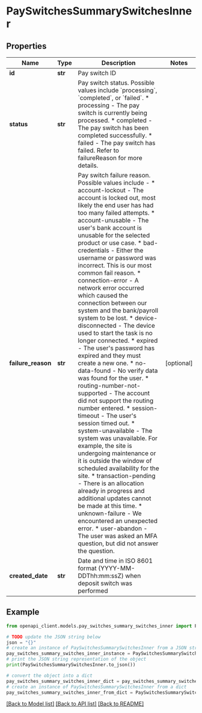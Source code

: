 # PaySwitchesSummarySwitchesInner


## Properties

Name | Type | Description | Notes
------------ | ------------- | ------------- | -------------
**id** | **str** | Pay switch ID | 
**status** | **str** | Pay switch status. Possible values include &#x60;processing&#x60;, &#x60;completed&#x60;, or &#x60;failed&#x60;.  * processing - The pay switch is currently being processed. * completed - The pay switch has been completed successfully. * failed - The pay switch has failed. Refer to failureReason for more details.  | 
**failure_reason** | **str** | Pay switch failure reason. Possible values include - * account-lockout - The account is locked out, most likely the end user has had too many failed attempts. * account-unusable - The user&#39;s bank account is unusable for the selected product or use case. * bad-credentials - Either the username or password was incorrect. This is our most common fail reason. * connection-error - A network error occurred which caused the connection between our system and the bank/payroll system to be lost. * device-disconnected - The device used to start the task is no longer connected. * expired - The user&#39;s password has expired and they must create a new one. * no-data-found - No verify data was found for the user. * routing-number-not-supported - The account did not support the routing number entered. * session-timeout - The user&#39;s session timed out. * system-unavailable - The system was unavailable. For example, the site is undergoing maintenance or it is outside the window of scheduled availability for the site. * transaction-pending - There is an allocation already in progress and additional updates cannot be made at this time. * unknown-failure - We encountered an unexpected error. * user-abandon - The user was asked an MFA question, but did not answer the question. | [optional] 
**created_date** | **str** | Date and time in ISO 8601 format (YYYY-MM-DDThh:mm:ssZ) when deposit switch was performed | 

## Example

```python
from openapi_client.models.pay_switches_summary_switches_inner import PaySwitchesSummarySwitchesInner

# TODO update the JSON string below
json = "{}"
# create an instance of PaySwitchesSummarySwitchesInner from a JSON string
pay_switches_summary_switches_inner_instance = PaySwitchesSummarySwitchesInner.from_json(json)
# print the JSON string representation of the object
print(PaySwitchesSummarySwitchesInner.to_json())

# convert the object into a dict
pay_switches_summary_switches_inner_dict = pay_switches_summary_switches_inner_instance.to_dict()
# create an instance of PaySwitchesSummarySwitchesInner from a dict
pay_switches_summary_switches_inner_from_dict = PaySwitchesSummarySwitchesInner.from_dict(pay_switches_summary_switches_inner_dict)
```
[[Back to Model list]](../README.md#documentation-for-models) [[Back to API list]](../README.md#documentation-for-api-endpoints) [[Back to README]](../README.md)


